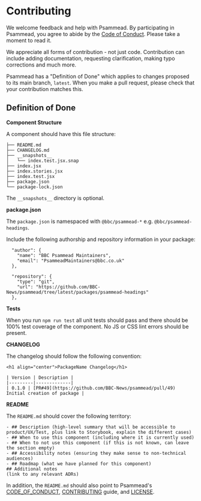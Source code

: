# Contributing 

We welcome feedback and help with Psammead. By participating in Psammead, you agree to abide by the [Code of Conduct](https://github.com/BBC-News/psammead/blob/latest/CODE_OF_CONDUCT.md). Please take a moment to read it.

We appreciate all forms of contribution - not just code. Contribution can include adding documentation, requesting clarification, making typo corrections and much more.

Psammead has a "Definition of Done" which applies to changes proposed to its main branch, `latest`. When you make a pull request, please check that your contribution matches this.

## Definition of Done

**Component Structure**

A component should have this file structure:

```
├── README.md
├── CHANGELOG.md
├── __snapshots__
│   └── index.test.jsx.snap
├── index.jsx
├── index.stories.jsx
├── index.test.jsx
├── package.json
└── package-lock.json
```

The `__snapshots__` directory is optional.


**package.json**

The `package.json` is namespaced with `@bbc/psammead-*` e.g. `@bbc/psammead-headings`.

Include the following authorship and repository information in your package:

```
  "author": {
    "name": "BBC Psammead Maintainers",
    "email": "PsammeadMaintainers@bbc.co.uk"
  },
```

```
  "repository": {
    "type": "git",
    "url": "https://github.com/BBC-News/psammead/tree/latest/packages/psammead-headings"
  },
```


**Tests**

When you run `npm run test` all unit tests should pass and there should be 100% test coverage of the component. No JS or CSS lint errors should be present.


**CHANGELOG**

The changelog should follow the following convention: 
```
<h1 align="center">PackageName Changelog</h1>

| Version | Description |
|---------|-------------|
| 0.1.0 | [PR#49](https://github.com/BBC-News/psammead/pull/49) Initial creation of package |
```


**README**

The `README.md` should cover the following territory: 

```
- ## Description (high-level summary that will be accessible to product/UX/Test, plus link to Storybook, explain the different cases)
- ## When to use this component (including where it is currently used)
- ## When to not use this component (if this is not known, can leave the section empty)
- ## Accessibility notes (ensuring they make sense to non-technical audiences)
- ## Roadmap (what we have planned for this component)
## Additional notes
(link to any relevant ADRs)
```

In addition, the `README.md` should also point to Psammead's [CODE_OF_CONDUCT](https://github.com/BBC-News/psammead/blob/latest/CODE_OF_CONDUCT.md), [CONTRIBUTING](https://github.com/BBC-News/psammead/blob/latest/CONTRIBUTING.md) guide, and [LICENSE](https://github.com/BBC-News/psammead/blob/latest/LICENSE).

